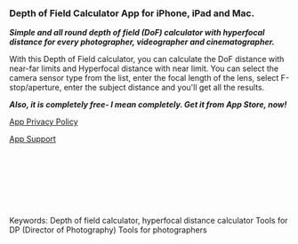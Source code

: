 ### Depth of Field Calculator App for iPhone, iPad and Mac.

***Simple and all round depth of field (DoF) calculator with hyperfocal distance for every photographer, videographer and cinematographer.***

With this Depth of Field calculator, you can calculate the DoF distance with near-far limits and Hyperfocal distance with near limit. You can select the camera sensor type from the list, enter the focal length of the lens, select F-stop/aperture, enter the subject distance and you'll get all the results.

***Also, it is completely free- I mean completely. Get it from App Store, now!***

[App Privacy Policy](https://amrutaanarase.github.io/CineToolsApp/PrivacyPolicy) 

[App Support](https://amrutaanarase.github.io/CineToolsApp/Support) 

<br/><br/>
<br/><br/>
<br/><br/>

Keywords: Depth of field calculator, hyperfocal distance calculator Tools for DP (Director of Photography) Tools for photographers
